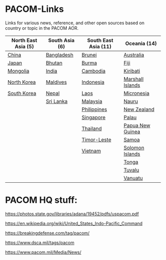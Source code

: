 # PACOM-Links

Links for various news, reference, and other open sources based on country or topic in the PACOM AOR.

| North East Asia (5) | South Asia (6) | South East Asia (11) | Oceania (14) |
| --- | --- | --- | --- |
| [China](https://github.com/kotanrn/PACOM-Links/blob/master/News/China.md) | [Bangladesh](https://github.com/kotanrn/PACOM-Links/blob/master/News/Bangladesh.md) | [Brunei](https://github.com/kotanrn/PACOM-Links/blob/master/News/Brunei.md) | [Australia](https://github.com/kotanrn/PACOM-Links/blob/master/News/Australia.md) |
| [Japan](https://github.com/kotanrn/PACOM-Links/blob/master/News/Japan.md) | [Bhutan](https://github.com/kotanrn/PACOM-Links/blob/master/News/Bhutan.md) | [Burma](https://github.com/kotanrn/PACOM-Links/blob/master/News/Burma.md) | [Fiji](https://github.com/kotanrn/PACOM-Links/blob/master/News/Fiji.md) |
| [Mongolia](https://github.com/kotanrn/PACOM-Links/blob/master/News/Mongolia.md) | [India](https://github.com/kotanrn/PACOM-Links/blob/master/News/India.md) | [Cambodia](https://github.com/kotanrn/PACOM-Links/blob/master/News/Cambodia.md) | [Kiribati](https://github.com/kotanrn/PACOM-Links/blob/master/News/Kiribati.md) |
| [North Korea](https://github.com/kotanrn/PACOM-Links/blob/master/News/North%20Korea.md) | [Maldives](https://github.com/kotanrn/PACOM-Links/blob/master/News/Maldives.md) | [Indonesia](https://github.com/kotanrn/PACOM-Links/blob/master/News/Indonesia.md) | [Marshall Islands](https://github.com/kotanrn/PACOM-Links/blob/master/News/Marshall%20Islands.md) |
| [South Korea](https://github.com/kotanrn/PACOM-Links/blob/master/News/South%20Korea.md)   | [Nepal](https://github.com/kotanrn/PACOM-Links/blob/master/News/Nepal.md) | [Laos](https://github.com/kotanrn/PACOM-Links/blob/master/News/Laos.md) | [Micronesia](https://github.com/kotanrn/PACOM-Links/blob/master/News/Micronesia.md) |
| | [Sri Lanka](https://github.com/kotanrn/PACOM-Links/blob/master/News/Sri%20Lanka.md) | [Malaysia](https://github.com/kotanrn/PACOM-Links/blob/master/News/Malaysia.md) | [Nauru](https://github.com/kotanrn/PACOM-Links/blob/master/News/Nauru.md) |
| | | [Philippines](https://github.com/kotanrn/PACOM-Links/blob/master/News/Philippines.md) | [New Zealand](https://github.com/kotanrn/PACOM-Links/blob/master/News/New%20Zealand.md) |
| | | [Singapore](https://github.com/kotanrn/PACOM-Links/blob/master/News/Singapore.md) | [Palau](https://github.com/kotanrn/PACOM-Links/blob/master/News/Palau.md) |
| | | [Thailand](https://github.com/kotanrn/PACOM-Links/blob/master/News/Thailand.md) | [Papua New Guinea](https://github.com/kotanrn/PACOM-Links/blob/master/News/Papua%20New%20Guinea.md) |
| | | [Timor-Leste](https://github.com/kotanrn/PACOM-Links/blob/master/News/Timor-Leste.md) | [Samoa](https://github.com/kotanrn/PACOM-Links/blob/master/News/Samoa.md) |
| | | [Vietnam](https://github.com/kotanrn/PACOM-Links/blob/master/News/Vietnam.md) | [Solomon Islands](https://github.com/kotanrn/PACOM-Links/blob/master/News/Solomon%20Islands.md) |
| | | | [Tonga](https://github.com/kotanrn/PACOM-Links/blob/master/News/Tonga.md) |
| | | | [Tuvalu](https://github.com/kotanrn/PACOM-Links/blob/master/News/Tuvalu.md) |
| | | | [Vanuatu](https://github.com/kotanrn/PACOM-Links/blob/master/News/Vanuatu.md) |







# PACOM HQ stuff:

https://photos.state.gov/libraries/adana/19452/pdfs/uspacom.pdf

https://en.wikipedia.org/wiki/United_States_Indo-Pacific_Command

https://breakingdefense.com/tag/pacom/

https://www.dsca.mil/tags/pacom

https://www.pacom.mil/Media/News/
